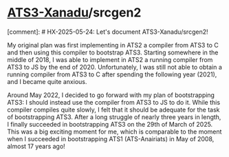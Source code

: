 # [ATS3-Xanadu](http://www.ats-lang.org/)/srcgen2

[comment]: # HX-2025-05-24: Let's document ATS3-Xanadu/srcgen2!

My original plan was first implementing in ATS2 a compiler from ATS3
to C and then using this compiler to bootstrap ATS3. Starting
somewhere in the middle of 2018, I was able to implement in ATS2 a
running compiler from ATS3 to JS by the end of 2020. Unfortunately, I
was still not able to obtain a running compiler from ATS3 to C after
spending the following year (2021), and I became quite anxious.

Around May 2022, I decided to go forward with my plan of bootstrapping
ATS3: I should instead use the compiler from ATS3 to JS to do
it. While this compiler compiles quite slowly, I felt that it should
be adequate for the task of bootstrapping ATS3. After a long struggle
of nearly three years in length, I finally succeeded in bootstrapping
ATS3 on the 29th of March of 2025. This was a big exciting moment for
me, which is comparable to the moment when I succeeded in
bootstrapping ATS1 (ATS-Anairiats) in May of 2008, almost 17 years ago!
